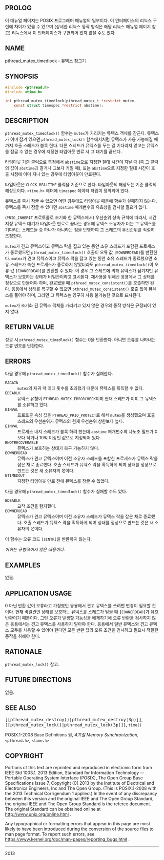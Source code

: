 ## PROLOG

이 매뉴얼 페이지는 POSIX 프로그래머 매뉴얼의 일부이다. 이 인터페이스의 리눅스 구현에 차이가 있을 수 있으며 (상세한 리눅스 동작 방식은 해당 리눅스 매뉴얼 페이지 참고) 리눅스에서 이 인터페이스가 구현되어 있지 않을 수도 있다.

## NAME

pthread_mutex_timedlock - 뮤텍스 잠그기

## SYNOPSIS

```c
#include <pthread.h>
#include <time.h>

int pthread_mutex_timedlock(pthread_mutex_t *restrict mutex,
    const struct timespec *restrict abstime);
```

## DESCRIPTION

`pthread_mutex_timedlock()` 함수는 `mutex`가 가리키는 뮤텍스 객체를 잠근다. 뮤텍스가 이미 잠겨 있으면 `pthread_mutex_lock()` 함수에서처럼 뮤텍스가 사용 가능해질 때까지 호출 스레드가 블록 한다. 다른 스레드가 뮤텍스를 푸는 걸 기다리지 않고는 뮤텍스를 잠글 수 없는 경우에 지정한 타임아웃 만료 시 그 대기를 끝낸다.

타임아웃 기준 클럭으로 측정해서 `abstime`으로 지정한 절대 시간이 지날 때 (즉 그 클럭의 값이 `abstime`과 같거나 그보다 커질 때), 또는 `abstime`으로 지정한 절대 시간이 호출 시점에 이미 지나 있는 경우에 타임아웃이 만료된다.

타임아웃은 `CLOCK_REALTIME` 클럭을 기준으로 한다. 타임아웃의 해상도는 기준 클럭의 해상도이다. `<time.h>` 헤더에 `timespec` 데이터 타입이 정의되어 있다.

뮤텍스를 즉시 잠글 수 있으면 어떤 경우에도 타임아웃 때문에 함수가 실패하지 않는다. 뮤텍스를 즉시 잠글 수 있다면 `abstime` 매개변수의 유효성을 검사할 필요가 없다.

(`PRIO_INHERIT` 프로토콜로 초기화 한 뮤텍스에서) 우선순위 상속 규칙에 따라서, 시간 지정 뮤텍스 대기가 타임아웃 만료로 끝나는 경우에 뮤텍스 소유자가 더는 그 뮤텍스를 기다리는 스레드들 중 하나가 아니라는 점을 반영하여 그 스레드의 우선순위를 적절히 조정한다.

`mutex`가 견고 뮤텍스이고 뮤텍스 락을 잡고 있는 동안 소유 스레드가 포함된 프로세스가 종료했으면 `pthread_mutex_timedlock()` 호출이 오류 값 `[EOWNERDEAD]`를 반환한다. `mutex`가 견고 뮤텍스이고 뮤텍스 락을 잡고 있는 동안 소유 스레드가 종료했으면 소유 스레드가 속한 프로세스가 종료하지 않았더라도 `pthread_mutex_timedlock()`이 오류 값 `[EOWNERDEAD]`를 반환할 수 있다. 이 경우 그 스레드에 의해 뮤텍스가 잠기지만 뮤텍스가 보호하는 상태가 비일관이라고 표시된다. 재사용을 위해선 응용에서 그 상태를 정상으로 만들어야 하며, 완료됐을 때 `pthread_mutex_consistent()`를 호출하면 된다. 응용에서 상태를 복구할 수 없으면 `pthread_mutex_consistent()` 호출 없이 뮤텍스를 풀어야 하며, 그러면 그 뮤텍스는 영구히 사용 불가능한 것으로 표시된다.

`mutex`가 초기화 된 뮤텍스 객체를 가리키고 있지 않은 경우의 동작 방식은 규정되어 있지 않다.

## RETURN VALUE

성공 시 `pthread_mutex_timedlock()` 함수는 0을 반환한다. 아니면 오류를 나타내는 오류 번호를 반환한다.

## ERRORS

다음 경우에 `pthread_mutex_timedlock()` 함수가 실패한다.

<dl>
<dt><code>EAGAIN</code></dt>
<dd><code>mutex</code>의 재귀 락 최대 횟수를 초과했기 때문에 뮤텍스를 획득할 수 없다.</dd>
<dt><code>EDEADLK</code></dt>
<dd>뮤텍스 유형이 <code>PTHREAD_MUTEX_ERRORCHECK</code>이며 현재 스레드가 이미 그 뮤텍스를 소유하고 있다.</dd>
<dt><code>EINVAL</code></dt>
<dd>프로토콜 속성 값을 <code>PTHREAD_PRIO_PROTECT</code>로 해서 <code>mutex</code>를 생성했으며 호출 스레드의 우선순위가 뮤텍스의 현재 우선순위 상한보다 높다.</dd>
<dt><code>EINVAL</code></dt>
<dd>프로세스 내지 스레드가 블록 하려 했는데 <code>abstime</code> 매개변수의 나노초 필드가 0보다 작거나 10억 이상인 값으로 지정되어 있다.</dd>
<dt><code>ENOTRECOVERABLE</code></dt>
<dd>뮤텍스가 보호하는 상태가 복구 가능하지 않다.</dd>
<dt><code>EOWNERDEAD</code></dt>
<dd>뮤텍스가 견고 뮤텍스이며 이전 소유자 스레드를 포함한 프로세스가 뮤텍스 락을 잡은 채로 종료했다. 호출 스레드가 뮤텍스 락을 획득하게 되며 상태를 정상으로 만드는 것은 새 소유자의 몫이다.</dd>
<dt><code>ETIMEDOUT</code></dt>
<dd>지정한 타임아웃 만료 전에 뮤텍스를 잠글 수 없었다.</dd>
</dl>

다음 경우에 `pthread_mutex_timedlock()` 함수가 실패할 수도 있다.

<dl>
<dt><code>EDEADLK</code></dt>
<dd>교착 조건을 탐지했다.</dd>
<dt><code>EOWNERDEAD</code></dt>
<dd>뮤텍스가 견고 뮤텍스이며 이전 소유자 스레드가 뮤텍스 락을 잡은 채로 종료했다. 호출 스레드가 뮤텍스 락을 획득하게 되며 상태를 정상으로 만드는 것은 새 소유자의 몫이다.</dd>
</dl>

이 함수는 오류 코드 `[EINTR]`을 반환하지 않는다.

<em>이하는 규범적이지 않은 내용이다.</em>

## EXAMPLES

없음.

## APPLICATION USAGE

0 아닌 반환 값이 오류라고 가정했던 응용에서 견고 뮤텍스를 쓰려면 변경이 필요할 것이다. 현재 비일관인 상태를 보호하는 뮤텍스를 스레드가 얻을 때 `[EOWNERDEAD]`가 유효 반환이기 때문이다. 그런 오류가 발생할 가능성을 배제하기에 오류 반환을 검사하지 않은 응용에서는 견고 뮤텍스를 사용하지 말아야 한다. 응용에서 일반 뮤텍스와 견고 뮤텍스 모두를 사용할 수 있어야 한다면 모든 반환 값의 오류 조건을 검사하고 필요시 적절한 동작을 취해야 한다.

## RATIONALE

`pthread_mutex_lock()` 참고.

## FUTURE DIRECTIONS

없음.

## SEE ALSO

<tt>[[pthread_mutex_destroy()|pthread_mutex_destroy(3p)]]</tt>, <tt>[[pthread_mutex_lock()|pthread_mutex_lock(3p)]]</tt>, `time()`

POSIX.1-2008 Base Definitions 권, <em>4.11절 Memory Synchronization</em>, `<pthread.h>`, `<time.h>`

## COPYRIGHT

Portions of this text are reprinted and reproduced in electronic form from IEEE Std 1003.1, 2013 Edition, Standard for Information Technology -- Portable Operating System Interface (POSIX), The Open Group Base Specifications Issue 7, Copyright (C) 2013 by the Institute of Electrical and Electronics Engineers, Inc and The Open Group. (This is POSIX.1-2008 with the 2013 Technical Corrigendum 1 applied.) In the event of any discrepancy between this version and the original IEEE and The Open Group Standard, the original IEEE and The Open Group Standard is the referee document. The original Standard can be obtained online at http://www.unix.org/online.html .

Any typographical or formatting errors that appear in this page are most likely to have been introduced during the conversion of the source files to man page format. To report such errors, see https://www.kernel.org/doc/man-pages/reporting_bugs.html .

----

2013
